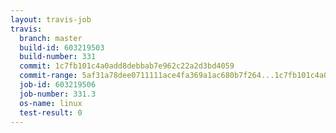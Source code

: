 ```yaml
---
layout: travis-job
travis:
  branch: master
  build-id: 603219503
  build-number: 331
  commit: 1c7fb101c4a0add8debbab7e962c22a2d3bd4059
  commit-range: 5af31a78dee0711111ace4fa369a1ac680b7f264...1c7fb101c4a0add8debbab7e962c22a2d3bd4059
  job-id: 603219506
  job-number: 331.3
  os-name: linux
  test-result: 0
---
```


